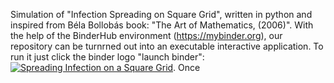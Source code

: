 Simulation of "Infection Spreading on Square Grid", written in python and inspired from Béla Bollobás book: "The Art of Mathematics, (2006)". With the help of the BinderHub environment (https://mybinder.org), our repository can be turnrned out into an executable interactive application.
To run it just click the binder logo "launch binder":
[![Spreading Infection on a Square Grid](https://mybinder.org/badge_logo.svg)](https://mybinder.org/v2/gh/xsources/Epidemic-Speading-of-Information-and-Ideas/master).
Once
